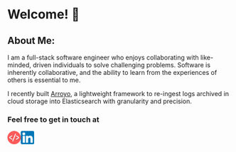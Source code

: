 <h1> Welcome! 👋</h3> 

<section class='about'>
  <h2> About Me:</h2>
  <p>I am a full-stack software engineer who enjoys collaborating with like-minded, driven individuals to solve challenging problems. Software is inherently collaborative, and the ability to learn from the experiences of others is essential to me.</p>
  <p>I recently built <a target="_blank" href="https://www.arroyoframework.com/">Arroyo</a>, a lightweight framework to re-ingest logs archived in cloud storage into Elasticsearch with granularity and precision.</p>
  
  
  <h3>Feel free to get in touch at</h3>
  <a target="_blank" href="https://donaldredding.dev/">
    <img align='left' src='https://github.com/donald-p-redding/donald-p-redding/blob/main/images/dev512.png' width='30px'>
  </a>
  <a target="_blank" href='https://www.linkedin.com/in/donald-redding-36a093234/'>
     <img align='left' src='https://github.com/donald-p-redding/donald-p-redding/blob/main/images/linkedin.png' width='30px'>
  </a>
</section>
